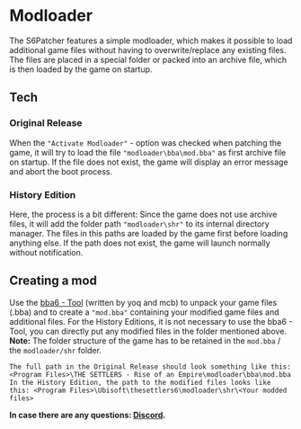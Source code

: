 # Modloader
The S6Patcher features a simple modloader, which makes it possible to load additional game files without having to overwrite/replace any existing files. 
The files are placed in a special folder or packed into an archive file, which is then loaded by the game on startup.

## Tech
### Original Release
When the `"Activate Modloader"` - option was checked when patching the game, it will try to load the file `"modloader\bba\mod.bba"` as first archive file on startup. If the file does not
exist, the game will display an error message and abort the boot process.

### History Edition
Here, the process is a bit different: Since the game does not use archive files, it will add the folder path `"modloader\shr"` to its internal directory manager. The files in this
paths are loaded by the game first before loading anything else. If the path does not exist, the game will launch normally without notification.

## Creating a mod
Use the [bba6 - Tool](https://github.com/mcb5637/bba6tool) (written by yoq and mcb) to unpack your game files (.bba) and to create a `"mod.bba"` containing your modified game files and additional files. For the History Editions,
it is not necessary to use the bba6 - Tool, you can directly put any modified files in the folder mentioned above.  
**Note:** The folder structure of the game has to be retained in the `mod.bba` / the `modloader/shr` folder.

```
The full path in the Original Release should look something like this: <Program Files>\THE SETTLERS - Rise of an Empire\modloader\bba\mod.bba
In the History Edition, the path to the modified files looks like this: <Program Files>\Ubisoft\thesettlers6\modloader\shr\<Your modded files>
```

**In case there are any questions: [Discord](https://discord.gg/7SGkQtAAET).**
